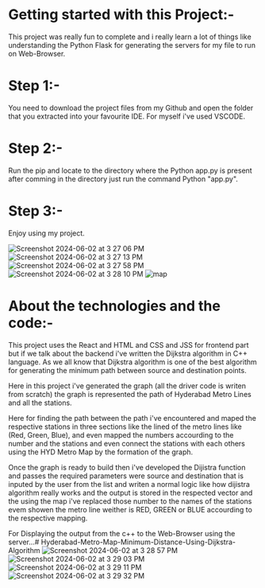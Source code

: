 # Getting started with this Project:-
This project was really fun to complete and i really learn a lot of things like understanding the Python Flask for generating the servers for my file to run on Web-Browser.

# Step 1:-
You need to download the project files from my Github and open the folder that you extracted into your favourite IDE. For myself i've used VSCODE.

# Step 2:-
Run the pip and locate to the directory where the Python app.py is present after comming in the directory just run the command Python "app.py".

# Step 3:-
Enjoy using my project.

![Screenshot 2024-06-02 at 3 27 06 PM](https://github.com/keys7/Hyderabad-Metro-Map-Minimum-Distance-Using-Dijkstra-Algorithm/assets/101874897/535ef764-6e6e-4c1a-b97a-8886b4fc1760)
![Screenshot 2024-06-02 at 3 27 13 PM](https://github.com/keys7/Hyderabad-Metro-Map-Minimum-Distance-Using-Dijkstra-Algorithm/assets/101874897/a84a0044-438c-45c0-8ee2-6ffc89b7de9d)
![Screenshot 2024-06-02 at 3 27 58 PM](https://github.com/keys7/Hyderabad-Metro-Map-Minimum-Distance-Using-Dijkstra-Algorithm/assets/101874897/175a0b7a-0ce9-4aa4-b0f2-7133bf78da7e)
![Screenshot 2024-06-02 at 3 28 10 PM](https://github.com/keys7/Hyderabad-Metro-Map-Minimum-Distance-Using-Dijkstra-Algorithm/assets/101874897/0af8fc2b-55fb-4108-9a38-fc5f194f234a)
![map](https://github.com/keys7/Hyderabad-Metro-Map-Minimum-Distance-Using-Dijkstra-Algorithm/assets/101874897/289a0600-eb34-447e-907c-bf725e0b3742)


# About the technologies and the code:-
This project uses the React and HTML and CSS and JSS for frontend part but if we talk about the backend i've written the Dijkstra algorithm in C++ language. As we all know that Dijkstra algorithm is one of the best algorithm for generating the minimum path between source and destination points.

Here in this project i've generated the graph (all the driver code is writen from scratch) the graph is represented the path of Hyderabad Metro Lines and all the stations.

Here for finding the path between the path i've encountered and maped the respective stations in three sections like the lined of the metro lines like (Red, Green, Blue), and even mapped the numbers accourding to the number and the stations and even connect the stations with each others using the HYD Metro Map by the formation of the graph.

Once the graph is ready to build then i've developed the Dijistra function and passes the required parameters 
were source and destination that is inputed by the user from the list and writen a normal logic like how dijistra algorithm really works and the output is stored in the respected vector and the using the map i've replaced those number to the names of the stations evem showen the metro line weither is RED, GREEN or BLUE accourding to the respective mapping.

For Displaying the output from the c++ to the Web-Browser using the server...# Hyderabad-Metro-Map-Minimum-Distance-Using-Dijkstra-Algorithm
![Screenshot 2024-06-02 at 3 28 57 PM](https://github.com/keys7/Hyderabad-Metro-Map-Minimum-Distance-Using-Dijkstra-Algorithm/assets/101874897/4c1af5ad-99a3-45bc-b006-29dbd264abc9)
![Screenshot 2024-06-02 at 3 29 03 PM](https://github.com/keys7/Hyderabad-Metro-Map-Minimum-Distance-Using-Dijkstra-Algorithm/assets/101874897/112dff69-d50a-41e0-a35b-b82add761f66)
![Screenshot 2024-06-02 at 3 29 11 PM](https://github.com/keys7/Hyderabad-Metro-Map-Minimum-Distance-Using-Dijkstra-Algorithm/assets/101874897/d7a0739c-e170-4aea-b528-e7f641bda441)
![Screenshot 2024-06-02 at 3 29 32 PM](https://github.com/keys7/Hyderabad-Metro-Map-Minimum-Distance-Using-Dijkstra-Algorithm/assets/101874897/9982df53-6fb0-47d5-a42c-2f4bb7cae5db)
